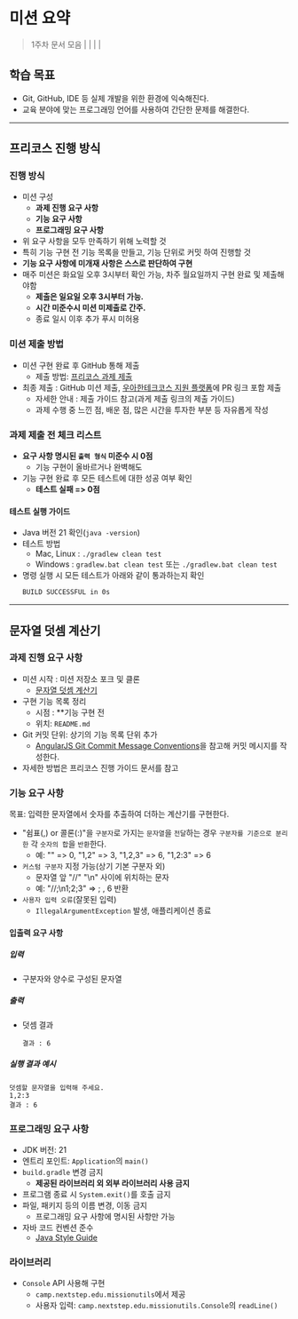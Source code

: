 # 미션 요약

> 1주차 문서 모음
> | **[](1주차-문자열-덧셈-계산기.md)** | **[](1주차-요구사항-분석.md)** | **[](1주차-주간-학습-정리.md)** |

## 학습 목표

* Git, GitHub, IDE 등 실제 개발을 위한 환경에 익숙해진다.
* 교육 분야에 맞는 프로그래밍 언어를 사용하여 간단한 문제를 해결한다.

---

## 프리코스 진행 방식

### 진행 방식

* 미션 구성
    * **과제 진행 요구 사항**
    * **기능 요구 사항**
    * **프로그래밍 요구 사항**
* 위 요구 사항을 모두 만족하기 위해 노력할 것
* 특히 기능 구현 전 기능 목록을 만들고, 기능 단위로 커밋 하여 진행할 것
* **기능 요구 사항에 미개재 사항은 스스로 판단하여 구현**
* 매주 미션은 화요일 오후 3시부터 확인 가능, 차주 월요일까지 구현 완료 및 제출해야함
    * **제출은 일요일 오후 3시부터 가능.**
    * **시간 미준수시 미션 미제출로 간주.**
    * 종료 일시 이후 추가 푸시 미허용

### 미션 제출 방법

* 미션 구현 완료 후 GitHub 통해 제출
    * 제출 방법: [프리코스 과제 제출](https://github.com/woowacourse/woowacourse-docs/tree/master/precourse)
* 최종 제출 : GitHub 미션 제출, [우아한테크코스 지원 플랫폼](https://apply.techcourse.co.kr/)에 PR 링크 포함 제출
    * 자세한 안내 : 제출 가이드 참고(과게 제출 링크의 제출 가이드)
    * 과제 수행 중 느낀 점, 배운 점, 많은 시간을 투자한 부분 등 자유롭게 작성

### 과제 제출 전 체크 리스트

* **요구 사항 명시된 `출력 형식` 미준수 시 0점**
    * 기능 구현이 올바르거나 완벽해도
* 기능 구현 완료 후 모든 테스트에 대한 성공 여부 확인
    * **테스트 실패 => 0점**

#### 테스트 실행 가이드

* Java 버전 21 확인(`java -version`)
* 테스트 방법
    * Mac, Linux : `./gradlew clean test`
    * Windows : `gradlew.bat clean test` 또는 `./gradlew.bat clean test`
* 명령 실행 시 모든 테스트가 아래와 같이 통과하는지 확인
    ```apache
    BUILD SUCCESSFUL in 0s
    ```

---

## 문자열 덧셈 계산기

### 과제 진행 요구 사항

* 미션 시작 : 미션 저장소 포크 및 클론
    * [문자열 덧셈 계산기](https://github.com/woowacourse-precourse/java-calculator-7)
* 구현 기능 목록 정리
    * 시점 : **기능 구현 전
    * 위치: `README.md`
* Git 커밋 단위: 상기의 기능 목록 단위 추가
    * [AngularJS Git Commit Message Conventions](https://gist.github.com/stephenparish/9941e89d80e2bc58a153)을 참고해 커밋
      메시지를 작성한다.
* 자세한 방법은 프리코스 진행 가이드 문서를 참고

### 기능 요구 사항

목표: 입력한 문자열에서 숫자를 추출하여 더하는 계산기를 구현한다.

* "쉼표(,) or 콜론(:)"을 `구분자`로 가지는 `문자열`을 `전달`하는 경우 `구분자를 기준으로 분리한` 각 `숫자의 합`을 `반환`한다.
    * 예: "" => 0, "1,2" => 3, "1,2,3" => 6, "1,2:3" => 6
* `커스텀 구분자` 지정 가능(상기 기본 구분자 외)
    * 문자열 앞 "//" "\\n" 사이에 위치하는 문자
    * 예: "//;\\n1;2;3" => ; , 6 반환
* `사용자 입력 오류`(잘못된 입력)
    * `IllegalArgumentException` 발생, 애플리케이션 종료

#### 입출력 요구 사항

##### 입력

* 구분자와 양수로 구성된 문자열

##### 출력

* 덧셈 결과
    ```
    결과 : 6
    ```

##### 실행 결과 예시

```
덧셈할 문자열을 입력해 주세요.
1,2:3
결과 : 6
```

### 프로그래밍 요구 사항

* JDK 버전: 21
* 엔트리 포인트: `Application`의 `main()`
* `build.gradle` 변경 금지
    * **제공된 라이브러리 외 외부 라이브러리 사용 금지**
* 프로그램 종료 시 `System.exit()`를 호출 금지
* 파일, 패키지 등의 이름 변경, 이동 금지
    * 프로그래밍 요구 사항에 명시된 사항만 가능
* 자바 코드 컨벤션 준수
    * [Java Style Guide](https://github.com/woowacourse/woowacourse-docs/blob/main/styleguide/java)

### 라이브러리

* `Console` API 사용해 구현
    * `camp.nextstep.edu.missionutils`에서 제공
    * 사용자 입력:  `camp.nextstep.edu.missionutils.Console`의 `readLine()`
